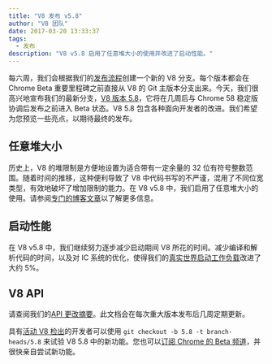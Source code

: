 ```yaml
---
title: "V8 发布 v5.8"
author: "V8 团队"
date: 2017-03-20 13:33:37
tags:
  - 发布
description: "V8 v5.8 启用了任意堆大小的使用并改进了启动性能。"
---
```

每六周，我们会根据我们的[发布流程](/docs/release-process)创建一个新的 V8 分支。每个版本都会在 Chrome Beta 重要里程碑之前直接从 V8 的 Git 主版本分支出来。今天，我们很高兴地宣布我们的最新分支，[V8 版本 5.8](https://chromium.googlesource.com/v8/v8.git/+log/branch-heads/5.8)，它将在几周后与 Chrome 58 稳定版协调后发布之前进入 Beta 状态。V8 5.8 包含各种面向开发者的改进。我们希望为您预览一些亮点，以期待最终的发布。

<!--truncate-->
## 任意堆大小

历史上，V8 的堆限制是方便地设置为适合带有一定余量的 32 位有符号整数范围。随着时间的推移，这种便利导致了 V8 中代码书写的不严谨，混用了不同位宽类型，有效地破坏了增加限制的能力。在 V8 v5.8 中，我们启用了任意堆大小的使用。请参阅[专门的博客文章](/blog/heap-size-limit)以了解更多信息。

## 启动性能

在 V8 v5.8 中，我们继续努力逐步减少启动期间 V8 所花的时间。减少编译和解析代码的时间，以及对 IC 系统的优化，使得我们的[真实世界启动工作负载](/blog/real-world-performance)改进了大约 5%。

## V8 API

请查阅我们的[API 更改摘要](https://docs.google.com/document/d/1g8JFi8T_oAE_7uAri7Njtig7fKaPDfotU6huOa1alds/edit)。此文档会在每次重大版本发布后几周定期更新。

具有[活动 V8 检出](/docs/source-code#using-git)的开发者可以使用 `git checkout -b 5.8 -t branch-heads/5.8` 来试验 V8 5.8 中的新功能。您也可以[订阅 Chrome 的 Beta 频道](https://www.google.com/chrome/browser/beta.html)，并很快亲自尝试新功能。

